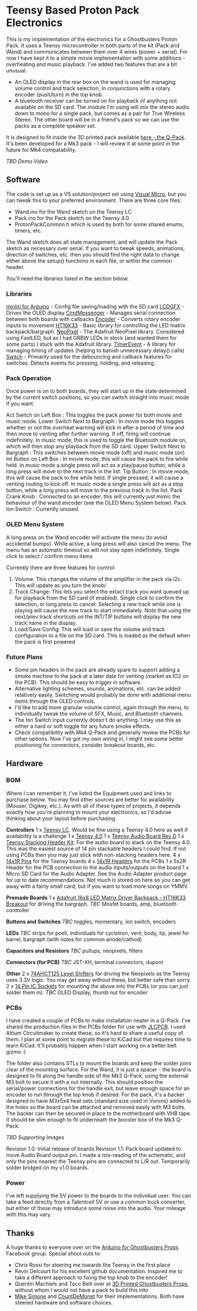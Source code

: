 # Teensy Based Proton Pack Electronics
This is my implementation of the electronics for a Ghostbusters Proton Pack.  It uses a Teensy microcontroller in both parts of the kit (Pack and Wand) and communicates between them over 4 wires (power + serial).  For now I have kept it to a simple movie implementation with some additions - overheating and music playback.  I've added two features that are a bit unusual:
- An OLED display in the rear box on the wand is used for managing volume control and track selection, in conjunctions with a rotary encoder (push/turn) in the top knob.
- A bluetooth receiver can be turned on for playback of anything not available on the SD card.  The module I'm using will mix the stereo audio down to mono for a single pack, but comes as a pair for True Wireless Stereo.  The other board will be in a friend's pack so we can use the packs as a complete speaker set.

It is designed to fit inside the 3D printed pack available [here - the Q-Pack](https://github.com/mr-kiou/q-pack).  It's been developed for a Mk3 pack - I will review it at some point in the future for Mk4 compatability.

*TBD Demo Video*

## Software
The code is set up as a VS solution/project set using [Visual Micro](https://www.visualmicro.com/), but you can tweak this to your preferred environment.  There are three core files:
- Wand.ino for the Wand sketch on the Teensy LC
- Pack.ino for the Pack sketch on the Teensy 4.0
- ProtonPackCommon.h which is used by both for some shared enums, timers, etc.

The Wand sketch does all state management, and will update the Pack sketch as necessary over serial.  If you want to tweak speeds, animations, direction of switches, etc. then you should find the right data to change either above the setup() functions in each file, or within the common header.

You'll need the libraries listed in the section below.

### Libraries
[minIni for Arduino](https://github.com/lipoyang/minIni4Arduino) - Config file saving/loading with the SD card
[LCDGFX](https://github.com/lexus2k/lcdgfx/) - Drives the OLED display
[CmdMessenger](https://github.com/thijse/Arduino-CmdMessenger) - Manages serial connection between both boards with callbacks
[Encoder](https://github.com/PaulStoffregen/Encoder) - Converts rotary encoder inputs to movement
[HT16K33](https://github.com/jonpearse/ht16k33-arduino) - Basic library for controlling the LED matrix backpack/bargraph.
[NeoPixel](https://github.com/adafruit/Adafruit_NeoPixel) - The Adafruit NeoPixel library.  Considered using FastLED, but as I had GRBW LEDs in stock (and wanted them for some parts) I stuck with the Adafruit library.
[TimerEvent](https://github.com/cygig/TimerEvent) - A library for managing timing of updates (helping to banish unnecessary delay() calls)
[Switch](https://github.com/avandalen/avdweb_Switch) - Primarily used for the debouncing and callback features for switches.  Detects events for pressing, holding, and releasing.

### Pack Operation
Once power is on to both boards, they will start up in the state determined by the current switch positions, so you can switch straight into music mode if you want.

Act Switch on Left Box
 : This toggles the pack power for both movie and music mode.
Lower Switch Next to Bargraph
 : In movie mode this toggles whether or not the overheat warning will kick in after a period of time and then move to venting after further warning.  If off, firing will continue indefinitely.  In music mode, this is used to toggle the Bluetooth module on, which will then stop any playback from the SD card.
Upper Switch Next to Bargraph
 : This switches between movie mode (off) and music mode (on)
Int Button on Left Box
 : In movie mode, this will cause the pack to fire while held.  In music mode a single press will act as a play/pause button, while a long press will move to the next track in the list.
Tip Button
 : In movie mode, this will cause the pack to fire while held.  If single pressed, it will cause a venting routing to kick off.  In music mode a single press will act as a stop button, while a long press will move to the previous track in the list.
Pack Crank Knob
 : Connected to an encoder, this will currently just mimic the behaviour of the wand encoder (see the OLED Menu System below).
Pack Ion Switch
 : Currently unused.

### OLED Menu System
A long press on the Wand encoder will activate the menu (to avoid accidental bumps).  While active, a long press will also cancel the menu.  The menu has an automatic timeout so will not stay open indefinitely.  Single click to select / confirm menu items

Currently there are three features for control:
1. Volume: This changes the volume of the amplifier in the pack via i2c.  This will update as you turn the knob/
2. Track Change: This lets you select the extact track you want queued up for playback from the SD card (if enabled).  Single click to confirm the selection, or long press to cancel.  Selecting a new track while one is playing will cause the new track to start immediately.  Note that using the next/prev track shortcuts on the INT/TIP buttons will display the new track name in the display.
3. Load/Save Config: This will load or save the volume and track configuration to a file on the SD card.  This is loaded as the default when the pack is first powered

### Future Plans
- Some pin headers in the pack are already spare to support adding a smoke machine to the pack at a later date for venting (market as IO2 on the PCB).  This should be easy to trigger in software.
- Alternative lighting schemes, sounds, animations, etc. can be added relatively easily.  Switching would probably be done with additional menu items through the OLED controls.
- I'd like to add more granular volume control, again through the menu, to individually tweak the volume of SFX, Music, and Bluetooth channels.
- The Ion Switch input currently doesn't do anything.  I may use this as either a hard or soft toggle for any future smoke effects.
- Check compatibility with Mk4 Q-Pack and generally review the PCBs for other options.  Now I've got my own wiring in, I might see some better positioning for connectors, consider breakout boards, etc.

## Hardware
### BOM
Where I can remember it, I've listed the Equipment used and links to purchase below.  You may find other sources are better for availability (Mouser, Digikey, etc.).  As with all of these types of projects, it depends exactly how you're planning to mount your electronics, so I'd advise thinking about your layout before purchasing.

**Controllers**
 1 x [Teensy LC](https://www.pjrc.com/store/teensylc.html).  Would be fine using a Teensy 4.0 here as well if availability is a challenge
 1 x [Teensy 4.0](https://www.pjrc.com/store/teensy40.html)
 1 x [Teensy Audio Board Rev D](https://www.pjrc.com/store/teensy3_audio.html)
 1 x [Teensy Stacking Header Kit](https://www.adafruit.com/product/3883).  For the audio board to stack on the Teensy 4.0.  This was the easiest source of 14 pin stackable headers I could find.  If not using PCBs then you may just stick with non-stacking headers here.
 4 x [14x1R Pins](https://www.pjrc.com/store/header_14x1.html) for the Teensy boards
 4 x [14x1R Headers](https://www.pjrc.com/store/socket_14x1.html) for the PCBs
 1 x 5x2R Header for the PCB connection to the audio inputs/outputs on the board
 1 x Micro SD Card for the Audio Adapter.  See the Audio Adapter product page for up to date recommendations.  Not much is stored on here so you can get away with a fairly small card, but if you want to load more songs on YMMV.

**Premade Boards**
1 x [Adafruit 16x8 LED Matrix Driver Backpack - HT16K33 Breakout](https://www.adafruit.com/product/1427) for driving the bargraph.
*TBC*
Mosfet boards, amp, bluetooth controller

**Buttons and Switches**
*TBC*
toggles, momentary, ion switch, encoders

**LEDs**
*TBC*
strips for pcell, individuals for cyclotron, vent, body, tip, jewel for barrel, bargraph (with notes for common anode/cathod)

**Capacitors and Resistors**
*TBC*
pullups, neopixels, filters

**Connectors (for PCB)**
*TBC*
JST-XH, terminal connectors, dupont

**Other**
 2 x [74AHCT125 Level Shifters](https://www.adafruit.com/product/1787) for driving the Neopixels as the Teensy uses 3.3V logic.  You may get away without these, but better safe than sorry.
 2 x [14 Pin IC Sockets](https://www.digikey.co.uk/en/products/detail/cnc-tech/245-14-1-03/3441580) for mounting the above into the PCBs (or you can just solder them in).
*TBC*
OLED Display, thumb nut for encoder

### PCBs
I have created a couple of PCBs to make installation neater in a Q-Pack.  I've shared the production files in the PCBs folder for use with [JLCPCB](https://jlcpcb.com/).  I used Altium Circuitmaker to create these, so it's hard to share a useful copy of them.  I plan at some point to migrate these to KiCad but that requires time to learn KiCad.  It'll probably happen when I start working on a better belt gizmo :)  

The folder also contains STLs to mount the boards and keep the solder joins clear of the mounting surface.  For the Wand, it is just a spacer - the board is designed to fit along the handle side of the Mk3 Q-Pack, using the external M3 bolt to secure it with a nut internally.  This should position the serial/power connections for the handle exit, but leave enough space for an encoder to run through the top knob if desired.  For the pack, it's a backer designed to have M3x5x4 heat sets (standard size used in Vorons) added to the holes so the board can be attached and removed easily with M3 bolts.  The backer can then be secured in place to the motherboard with VHB tape.  It should be slim enough to fit underneath the booster box of the Mk3 Q-Pack.

*TBD Supporting Images*

Revision 1.0: Initial release of boards
Revision 1.1: Pack board updated to move Audio Board output pin.  I made a mis-reading of the schematic, and only the pins nearest the Teensy pins are connected to L/R out.  Temporarily solder bridged on my v1.0 boards.

### Power
I've left supplying the 5V power to the boards to the individual user.  You can take a feed directly from a Talentcell 5V or use a common buck converter, but either of these may introduce some noise into the audio.  Your mileage with this may vary.

## Thanks
A huge thanks to everyone over on the [Arduino for Ghostbusters Props](https://www.facebook.com/groups/1187612118706042/) Facebook group.  Special shout outs to:
- Chris Rossi for steering me towards the Teensy in the first place
- Kevin Delcourt for his excellent github documentation.  Inspired me to take a different approach to fixing the top knob to the encoder!
- Quentin Machiels and Taco Belli over at [3D Printed Ghostbusters Props](https://www.facebook.com/groups/3DprintedGBprops/), without whom I would not have a pack to build this into
- [Mike Simone](https://github.com/MikeS11/ProtonPack) and [CountDeMonet](https://github.com/CountDeMonet/ArduinoProtonPack) for their implementations.  Both have steered hardware and software choices.